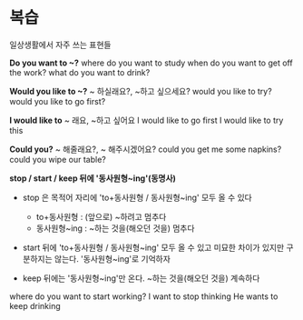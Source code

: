 # 복습

일상생활에서 자주 쓰는 표현들

**Do you want to ~?**
where do you want to study
when do you want to get off the work?
what do you want to drink?

**Would you like to ~?**
~ 하실래요?, ~하고 싶으세요?
would you like to try?
would you like to go first?

**I would like to**
~ 래요, ~하고 싶어요
I would like to go first
I would like to try this

**Could you?**
~ 해줄래요?, ~ 해주시겠어요?
could you get me some napkins?
could you wipe our table?

**stop / start / keep 뒤에 '동사원형~ing'(동명사)**

- stop 은 목적어 자리에 'to+동사원형 / 동사원형~ing' 모두 올 수 있다
  - to+동사원형 : (앞으로) ~하려고 멈추다
  - 동사원형~ing : ~하는 것을(해오던 것을) 멈추다

- start 뒤에 'to+동사원형 / 동사원형~ing' 모두 올 수 있고 미묘한 차이가 있지만 구분하지는 않는다. '동사원형~ing'로 기억하자

- keep 뒤에는 '동사원형~ing'만 온다. ~하는 것을(해오던 것을) 계속하다

where do you want to start working?
I want to stop thinking
He wants to keep drinking